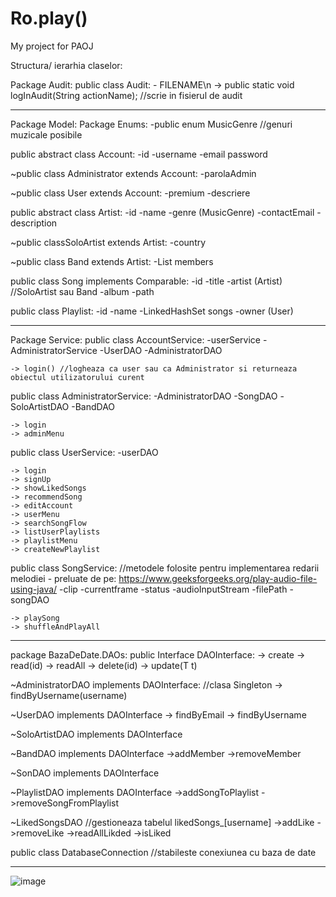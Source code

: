 # Ro.play()
My project for PAOJ

Structura/ ierarhia claselor:

Package Audit:
  public class Audit:
    - FILENAME\n
    -> public static void logInAudit(String actionName); //scrie in fisierul de audit

----------------------------------------------------------------------------------

Package Model:
  Package Enums:
    -public enum MusicGenre //genuri muzicale posibile
    
  public abstract class Account:
    -id
    -username
    -email
    password

  ~public class Administrator extends Account:
    -parolaAdmin

  ~public class User extends Account:
    -premium
    -descriere

  public abstract class Artist:
    -id
    -name
    -genre (MusicGenre)
    -contactEmail
    -description

  ~public classSoloArtist extends Artist:
    -country

  ~public class Band extends Artist:
    -List<SoloArtist> members

  public class Song implements Comparable<Song>:
    -id
    -title
    -artist (Artist) //SoloArtist sau Band
    -album
    -path

  public class Playlist:
    -id
    -name
    -LinkedHashSet<Song> songs
    -owner (User)

---------------------------------------------------------------------------------

Package Service:
  public class AccountService:
    -userService
    -AdministratorService
    -UserDAO
    -AdministratorDAO

    -> login() //logheaza ca user sau ca Administrator si returneaza obiectul utilizatorului curent

  public class AdministratorService:
    -AdministratorDAO
    -SongDAO
    -SoloArtistDAO
    -BandDAO

    -> login
    -> adminMenu

  public class UserService:
    -userDAO

    -> login
    -> signUp
    -> showLikedSongs
    -> recommendSong
    -> editAccount
    -> userMenu
    -> searchSongFlow
    -> listUserPlaylists
    -> playlistMenu
    -> createNewPlaylist

  public class SongService: //metodele folosite pentru implementarea redarii melodiei - preluate de pe: https://www.geeksforgeeks.org/play-audio-file-using-java/
    -clip
    -currentframe
    -status
    -audioInputStream
    -filePath
    -songDAO

    -> playSong
    -> shuffleAndPlayAll

------------------------------------------------------------------------------

package BazaDeDate.DAOs:
  public Interface DAOInterface:
    -> create
    -> read(id)
    -> readAll
    -> delete(id)
    -> update(T t)

  ~AdministratorDAO implements DAOInterface: //clasa Singleton
    -> findByUsername(username)

  ~UserDAO implements DAOInterface
    -> findByEmail
    -> findByUsername

  ~SoloArtistDAO implements DAOInterface
    
  ~BandDAO implements DAOInterface
    ->addMember
    ->removeMember

  ~SonDAO implements DAOInterface

  ~PlaylistDAO implements DAOInterface
    ->addSongToPlaylist
    ->removeSongFromPlaylist

  ~LikedSongsDAO //gestioneaza tabelul likedSongs_[username]
    ->addLike
    ->removeLike
    ->readAllLikded
    ->isLiked

  public class DatabaseConnection //stabileste conexiunea cu baza de date

-------------------------------------------------------------------------------

![image](https://github.com/user-attachments/assets/0e1ff054-76cc-49da-a21e-431b120a4747)

